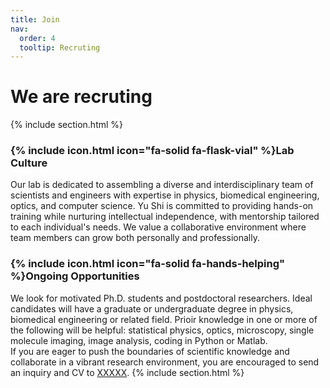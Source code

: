 ```yaml
---
title: Join
nav:
  order: 4
  tooltip: Recruting
---
```

# We are recruting
{% include section.html %}

### {% include icon.html icon="fa-solid fa-flask-vial" %}Lab Culture
Our lab is dedicated to assembling a diverse and interdisciplinary team of scientists and engineers with expertise in physics, biomedical engineering, optics, and computer science. Yu Shi is committed to providing hands-on training while nurturing intellectual independence, with mentorship tailored to each individual's needs. We value a collaborative environment where team members can grow both personally and professionally.

### {% include icon.html icon="fa-solid fa-hands-helping" %}Ongoing Opportunities
We look for motivated Ph.D. students and postdoctoral researchers. Ideal candidates will have a graduate or undergraduate degree in physics, biomedical engineering or related field. Prioir knowledge in one or more of the following will be helpful: statistical physics, optics, microscopy, single molecule imaging, image analysis, coding in Python or Matlab. 
<br>If you are eager to push the boundaries of scientific knowledge and collaborate in a vibrant research environment, you are encouraged to send an inquiry and CV to [XXXXX](emailaddress).
{% include section.html %}
